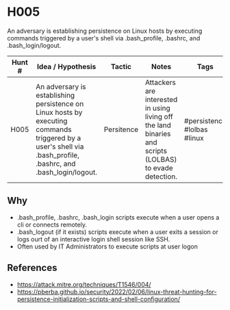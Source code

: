 # H005
An adversary is establishing persistence on Linux hosts by executing commands triggered by a user's shell via .bash_profile, .bashrc, and .bash_login/logout. 

| Hunt # | Idea / Hypothesis                                                                 | Tactic           | Notes                                   | Tags                                   | Submitter   | 
|--------------|----------------------------------------------------------------------------|------------------|-----------------------------------------|----------------------------------------|----------------------------------------|
| H005        | An adversary is establishing persistence on Linux hosts by executing commands triggered by a user's shell via .bash_profile, .bashrc, and .bash_login/logout.   | Persitence | Attackers are interested in using living off the land binaries and scripts (LOLBAS) to evade detection. | #persistence #lolbas #linux      | [John Grageda](https://www.linkedin.com/in/johngrageda/)

## Why

- .bash_profile, .bashrc, .bash_login scripts execute when a user opens a cli or connects remotely. 
- .bash_logout (if it exists) scripts execute when a user exits a session or logs ourt of an interactive login shell session like SSH. 
-  Often used by IT Administrators to execute scripts at user logon

## References

- https://attack.mitre.org/techniques/T1546/004/
- https://pberba.github.io/security/2022/02/06/linux-threat-hunting-for-persistence-initialization-scripts-and-shell-configuration/
